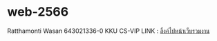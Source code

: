 # web-2566
Ratthamonti Wasan
643021336-0
KKU CS-VIP
LINK : <a href="https://ratthamonti.github.io/web-2566/" target="_blank">ลิ้งค์ไปหน้าเว็บรวมงาน</a>
